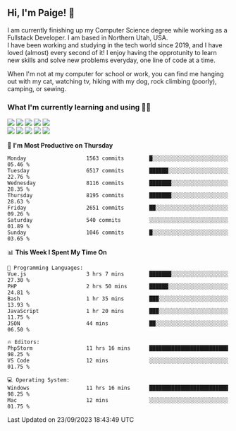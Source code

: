 ## Hi, I'm Paige! :vulcan_salute:

I am currently finishing up my Computer Science degree while working as a Fullstack Developer. I am based in Northern Utah, USA. \
I have been working and studying in the tech world since 2019, and I have loved (almost) every second of it! I enjoy having the opprotunity to learn new skills and solve new problems everyday, one line of code at a time.  

When I'm not at my computer for school or work, you can find me hanging out with my cat, watching tv, hiking with my dog, rock climbing (poorly), camping, or sewing.  

### What I'm currently learning and using :woman_technologist:
![](https://img.shields.io/badge/Laravel-FF2D20?style=for-the-badge&logo=laravel&logoColor=white) 
![](https://img.shields.io/badge/PHP-777BB4?style=for-the-badge&logo=php&logoColor=white)
![](https://img.shields.io/badge/Vue.js-35495E?style=for-the-badge&logo=vuedotjs&logoColor=4FC08D) 
![](https://img.shields.io/badge/MySQL-005C84?style=for-the-badge&logo=mysql&logoColor=white) 
![](https://img.shields.io/badge/Tailwind_CSS-38B2AC?style=for-the-badge&logo=tailwind-css&logoColor=white) \
![](https://img.shields.io/badge/Python-FFD43B?style=for-the-badge&logo=python&logoColor=blue)
![](https://img.shields.io/badge/Django-092E20?style=for-the-badge&logo=django&logoColor=green)
![](https://img.shields.io/badge/Kotlin-0095D5?&style=for-the-badge&logo=kotlin&logoColor=white)
![](https://img.shields.io/badge/Java-ED8B00?style=for-the-badge&logo=java&logoColor=white)
![](https://img.shields.io/badge/Haskell-5D4F85?style=for-the-badge&logo=haskell&logoColor=white) 

<!--START_SECTION:waka-->
📅 **I'm Most Productive on Thursday** 

```text
Monday                   1563 commits        █░░░░░░░░░░░░░░░░░░░░░░░░   05.46 % 
Tuesday                  6517 commits        ██████░░░░░░░░░░░░░░░░░░░   22.76 % 
Wednesday                8116 commits        ███████░░░░░░░░░░░░░░░░░░   28.35 % 
Thursday                 8195 commits        ███████░░░░░░░░░░░░░░░░░░   28.63 % 
Friday                   2651 commits        ██░░░░░░░░░░░░░░░░░░░░░░░   09.26 % 
Saturday                 540 commits         ░░░░░░░░░░░░░░░░░░░░░░░░░   01.89 % 
Sunday                   1046 commits        █░░░░░░░░░░░░░░░░░░░░░░░░   03.65 % 
```


📊 **This Week I Spent My Time On** 

```text
💬 Programming Languages: 
Vue.js                   3 hrs 7 mins        ███████░░░░░░░░░░░░░░░░░░   27.30 % 
PHP                      2 hrs 50 mins       ██████░░░░░░░░░░░░░░░░░░░   24.81 % 
Bash                     1 hr 35 mins        ███░░░░░░░░░░░░░░░░░░░░░░   13.93 % 
JavaScript               1 hr 20 mins        ███░░░░░░░░░░░░░░░░░░░░░░   11.75 % 
JSON                     44 mins             ██░░░░░░░░░░░░░░░░░░░░░░░   06.50 % 

🔥 Editors: 
PhpStorm                 11 hrs 16 mins      █████████████████████████   98.25 % 
VS Code                  12 mins             ░░░░░░░░░░░░░░░░░░░░░░░░░   01.75 % 

💻 Operating System: 
Windows                  11 hrs 16 mins      █████████████████████████   98.25 % 
Mac                      12 mins             ░░░░░░░░░░░░░░░░░░░░░░░░░   01.75 % 
```


 Last Updated on 23/09/2023 18:43:49 UTC
<!--END_SECTION:waka-->
